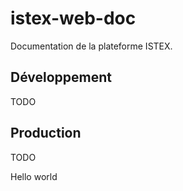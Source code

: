 # istex-web-doc

Documentation de la plateforme ISTEX.

## Développement

TODO

## Production

TODO

Hello world


